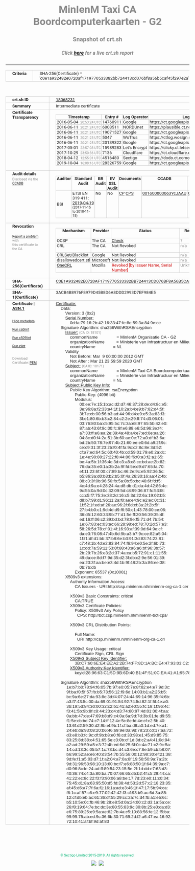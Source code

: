 # MinIenM Taxi CA Boordcomputerkaarten - G2
### Snapshot of crt.sh
##### Click [here](https://crt.sh/?q=C0E1A932482E0720AF1719770533382BB724413CD076BF8A56B5CAF45F297E2A) for a live crt.sh report

---
<!DOCTYPE HTML PUBLIC "-//W3C//DTD HTML 4.0 Transitional//EN">
<HTML>
<HEAD>
  <META http-equiv="Content-Type" content="text/html; charset=UTF-8">
  <TITLE>crt.sh | c0e1a932482e0720af1719770533382bb724413cd076bf8a56b5caf45f297e2a</TITLE>
  <META name="description" content="Free CT Log Certificate Search Tool from Sectigo (formerly Comodo CA)">
  <META name="keywords" content="crt.sh, CT, Certificate Transparency, Certificate Search, SSL Certificate, Sectigo, Comodo CA">
  <LINK href="//fonts.googleapis.com/css?family=Roboto+Mono|Roboto:400,400i,700,700i" rel="stylesheet">
  <STYLE type="text/css">
    a {
      white-space: nowrap;
    }
    body {
      color: #888888;
      font: 12pt Roboto, sans-serif;
      padding-top: 10px;
      text-align: center
    }
    form {
      margin: 0px
    }
    span {
      border-radius: 10px
    }
    span.heading {
      color: #888888;
      font: 12pt Roboto, sans-serif
    }
    span.title {
      background-color: #00B373;
      color: #FFFFFF;
      font: bold 18pt Roboto, sans-serif;
      padding: 0px 5px
    }
    span.text {
      color: #888888;
      font: 10pt Roboto, sans-serif
    }
    span.whiteongrey {
      background-color: #D9D9D6;
      color: #FFFFFF;
      font: bold 18pt Roboto, sans-serif;
      padding: 0px 5px
    }
    table {
      border-collapse: collapse;
      color: #222222;
      font: 10pt Roboto, sans-serif;
      margin-left: auto;
      margin-right: auto
    }
    table.options {
      border: none;
      margin-left: 10px
    }
    td, th {
      border: 1px solid #CCCCCC;
      padding: 0px 2px;
      text-align: left;
      vertical-align: top
    }
    td.outer, th.outer {
      border: 1px solid #CCCCCC;
      padding: 2px 20px;
      text-align: left
    }
    th.heading {
      color: #888888;
      font: bold italic 12pt Roboto, sans-serif;
      padding: 20px 0px 0px;
      text-align: center
    }
    th.options, td.options {
      border: none;
      vertical-align: middle
    }
    td.text {
      font: 10pt "Roboto Mono", sans-serif;
      padding: 2px 20px
    }
    td.heading {
      border: none;
      color: #888888;
      font: 12pt Roboto, sans-serif;
      padding-top: 20px;
      text-align: center
    }
    table.lint td, th {
      text-align: center
    }
    .button {
      background-color: #00B373;
      border-radius: 10px;
      color: #FFFFFF;
      font: bold 13pt Roboto, sans-serif
    }
    .copyright {
      font: 8pt Roboto, sans-serif;
      color: #00B373
    }
    .input {
      border: 1px solid #888888;
      font-weight: bold;
      text-align: center
    }
    .small {
      font: 8pt Roboto, sans-serif;
      color: #888888
    }
    .error {
      background-color: #FFDFDF;
      color: #CC0000;
      font-weight: bold
    }
    .fatal {
      background-color: #0000AA;
      color: #FFFFFF;
      font-weight: bold
    }
    .notice {
      background-color: #FFFFDF;
      color: #606000
    }
    .warning {
      background-color: #FFEFDF;
      color: #DF6000
    }
  </STYLE>
</HEAD>
<BODY>

<TABLE>
  <TR>
    <TH class="outer">Criteria</TH>
    <TD class="outer">SHA-256(Certificate) = 'c0e1a932482e0720af1719770533382bb724413cd076bf8a56b5caf45f297e2a'</TD>
  </TR>
</TABLE>
<BR>
<TABLE>
  <TR>
    <TH class="outer">crt.sh ID</TH>
    <TD class="outer"><A href="?id=18068231">18068231</A></TD>
  </TR>
  <TR>
    <TH class="outer">Summary</TH>
    <TD class="outer">Intermediate certificate</TD>
  </TR>
  <TR>
    <TH class="outer">Certificate<BR>Transparency</TH>
    <TD class="outer">
<TABLE class="options" style="margin-left:0px">
  <TR>
    <TH>Timestamp</TH>
    <TH>Entry #</TH>
    <TH>Log Operator</TH>
    <TH>Log URL</TH>
  </TR>
  <TR>
    <TD>2016-05-04&nbsp; <FONT class="small">20:53:24 UTC</FONT></TD>
    <TD>14760911</TD>
    <TD>Google</TD>
    <TD>https://ct.googleapis.com/rocketeer</TD>
  </TR>
  <TR>
    <TD>2016-06-11&nbsp; <FONT class="small">20:21:24 UTC</FONT></TD>
    <TD>6008511</TD>
    <TD>NORDUnet</TD>
    <TD>https://plausible.ct.nordu.net</TD>
  </TR>
  <TR>
    <TD>2016-06-11&nbsp; <FONT class="small">20:21:24 UTC</FONT></TD>
    <TD>19071527</TD>
    <TD>Google</TD>
    <TD>https://ct.googleapis.com/aviator</TD>
  </TR>
  <TR>
    <TD>2016-06-11&nbsp; <FONT class="small">20:21:25 UTC</FONT></TD>
    <TD>5047</TD>
    <TD>WoTrus</TD>
    <TD>https://ctlog.wosign.com</TD>
  </TR>
  <TR>
    <TD>2016-06-11&nbsp; <FONT class="small">20:21:25 UTC</FONT></TD>
    <TD>20139322</TD>
    <TD>Google</TD>
    <TD>https://ct.googleapis.com/pilot</TD>
  </TR>
  <TR>
    <TD>2017-05-01&nbsp; <FONT class="small">22:57:03 UTC</FONT></TD>
    <TD>15989283</TD>
    <TD>Let's Encrypt</TD>
    <TD>https://clicky.ct.letsencrypt.org</TD>
  </TR>
  <TR>
    <TD>2017-10-29&nbsp; <FONT class="small">23:50:36 UTC</FONT></TD>
    <TD>7136</TD>
    <TD>Cloudflare</TD>
    <TD>https://ct.cloudflare.com/logs/nimbus2020</TD>
  </TR>
  <TR>
    <TD>2018-04-12&nbsp; <FONT class="small">12:55:01 UTC</FONT></TD>
    <TD>4516480</TD>
    <TD>Sectigo</TD>
    <TD>https://dodo.ct.comodo.com</TD>
  </TR>
  <TR>
    <TD>2019-10-04&nbsp; <FONT class="small">16:08:16 UTC</FONT></TD>
    <TD>28326759</TD>
    <TD>Google</TD>
    <TD>https://ct.googleapis.com/logs/argon2020</TD>
  </TR>
</TABLE>
    </TD>
  </TR>
  <TR>
    <TH class="outer">Audit details<BR>
      <DIV class="small" style="padding-top:3px">Disclosed via the
        <A href="//ccadb-public.secure.force.com/mozilla/PublicAllIntermediateCerts" target="_blank">CCADB</A></DIV>
    </TH>
    <TD class="outer">
<TABLE class="options" style="margin-left:0px">
  <TR>
    <TH>Auditor</TH>
    <TH>Standard Audit</TH>
    <TH>BR Audit</TH>
    <TH>EV SSL Audit</TH>
    <TH>Documents</TH>
    <TH>CCADB</TH>
    <TH>Root Owner / Certificate</TH>
  </TR>
  <TR>
    <TD style="vertical-align:middle">BSI</TD>
    <TD>ETSI EN 319 411:
      <A href="https://bugzilla.mozilla.org/attachment.cgi?id=9060524" target="_blank">2019-04-19</A>
      <BR><FONT style="font-size:8pt">(2017-11-15 to 2018-11-15)</FONT></TD>
    <TD>No    <TD>No    <TD>
      <A href="https://www.logius.nl/languages/english/pkioverheid/" target="blank">CP</A>
      <A href="http://bct.csp.minienm.nl/minienm-bct-cps/minienm-bct-cps.pdf" target="blank">CPS</A>
    </TD>
    <TD><A href="//ccadb.force.com/001o000000o3YcJAAU" target="_blank">001o000000o3YcJAAU</A></TD>
    <TD><A href="/?id=1482">Government of The Netherlands, PKIoverheid (Logius)</A></TD>
  </TR>
</TABLE>
    </TD>
  </TR>
  <TR>
    <TH class="outer">Revocation<BR><BR>
      <DIV class="small" style="padding-top:3px"><A href="?id=18068231&opt=problemreporting">Report a problem</A> with<BR>this certificate to the CA</DIV></TH>
    <TD class="outer">
      <TABLE class="options" style="margin-left:0px">
        <TR>
          <TH>Mechanism</TH>
          <TH>Provider</TH>
          <TH>Status</TH>
          <TH>Revocation Date</TH>
          <TH>Last Observed in CRL</TH>
          <TH>Last Checked <SPAN style="color:#CC0000;vertical-align:middle;font-size:70%;font-weight:normal">(Error)</SPAN></TH>
        </TR>
        <TR>
          <TD>OCSP</TD>
          <TD>The CA</TD>
          <TD><A href="?id=18068231&opt=ocsp">Check</A></TD>
          <TD><SPAN style="color:#888888">?</SPAN></TD>
          <TD><SPAN style="color:#888888">n/a</SPAN></TD>
          <TD><SPAN style="color:#888888">?</SPAN></TD>
        </TR>
        <TR>
          <TD>CRL</TD>
          <TD>The CA</TD>
          <TD>Not Revoked</TD><TD><SPAN style="color:#888888">n/a</SPAN></TD><TD><SPAN style="color:#888888">n/a</SPAN></TD><TD>2019-12-04&nbsp; <FONT class="small">16:44:22 UTC</FONT></TD>
        </TR>
        <TR>
          <TD>CRLSet/Blacklist</TD>
          <TD>Google</TD>
          <TD>Not Revoked</TD>
          <TD><SPAN style="color:#888888">n/a</SPAN></TD>
          <TD><SPAN style="color:#888888">n/a</SPAN></TD>
          <TD><SPAN style="color:#888888">n/a</SPAN></TD>
        </TR>
        <TR>
          <TD>disallowedcert.stl</TD>
          <TD>Microsoft</TD>
          <TD>Not Revoked</TD>
          <TD><SPAN style="color:#888888">n/a</SPAN></TD>
          <TD><SPAN style="color:#888888">n/a</SPAN></TD>
          <TD><SPAN style="color:#888888">n/a</SPAN></TD>
        </TR>
        <TR>
          <TD><A href="/mozilla-onecrl" target="_blank">OneCRL</A></TD>
          <TD>Mozilla</TD>
          <TD><SPAN style="color:#CC0000">Revoked [by Issuer Name, Serial Number]</SPAN></TD><TD><SPAN style="color:#888888">Unknown</SPAN></TD>
          <TD><SPAN style="color:#888888">n/a</SPAN></TD>
          <TD><SPAN style="color:#888888">n/a</SPAN></TD>
        </TR>
      </TABLE>
    </TD>
  </TR>
  <TR>
    <TH class="outer">SHA-256(Certificate)</TH>
    <TD class="outer"><A href="//censys.io/certificates/c0e1a932482e0720af1719770533382bb724413cd076bf8a56b5caf45f297e2a">C0E1A932482E0720AF1719770533382BB724413CD076BF8A56B5CAF45F297E2A</A></TD>
  </TR>
  <TR>
    <TH class="outer">SHA-1(Certificate)</TH>
    <TD class="outer">3ACB4B8976F8979D45B8D6A8DDD2993D7EF984E5</TD>
  </TR>
  <TR>
    <TH class="outer">Certificate | <A href="?asn1=18068231">ASN.1</A>
      <SPAN class="small"><BR>
      <BR><BR><A href="?id=18068231&opt=nometadata">Hide metadata</A>
      <BR><BR><A href="?id=18068231&opt=cablint">Run cablint</A>
      <BR><BR><A href="?id=18068231&opt=x509lint">Run x509lint</A>
      <BR><BR><A href="?id=18068231&opt=zlint">Run zlint</A>
      <BR><BR><BR>Download Certificate: <A href="?d=18068231">PEM</A>
      </SPAN>
    </TH>
    <TD class="text"><A href="?d=18068231">Certificate:</A><BR>&nbsp;&nbsp;&nbsp;&nbsp;Data:<BR>&nbsp;&nbsp;&nbsp;&nbsp;&nbsp;&nbsp;&nbsp;&nbsp;Version:&nbsp;3&nbsp;(0x2)<BR>&nbsp;&nbsp;&nbsp;&nbsp;&nbsp;&nbsp;&nbsp;&nbsp;<A href="?serial=0dfa79162b42163347fe8e593a849ece">Serial&nbsp;Number:</A><BR>&nbsp;&nbsp;&nbsp;&nbsp;&nbsp;&nbsp;&nbsp;&nbsp;&nbsp;&nbsp;&nbsp;&nbsp;0d:fa:79:16:2b:42:16:33:47:fe:8e:59:3a:84:9e:ce<BR>&nbsp;&nbsp;&nbsp;&nbsp;Signature&nbsp;Algorithm:&nbsp;sha256WithRSAEncryption<BR>&nbsp;&nbsp;&nbsp;&nbsp;&nbsp;&nbsp;&nbsp;&nbsp;<A href="?caid=18101">Issuer:</A> <SPAN class="small">(CA ID: 18101)</SPAN><BR>&nbsp;&nbsp;&nbsp;&nbsp;&nbsp;&nbsp;&nbsp;&nbsp;&nbsp;&nbsp;&nbsp;&nbsp;commonName&nbsp;&nbsp;&nbsp;&nbsp;&nbsp;&nbsp;&nbsp;&nbsp;&nbsp;&nbsp;&nbsp;&nbsp;&nbsp;&nbsp;&nbsp;&nbsp;=&nbsp;MinIenM&nbsp;Organisatie&nbsp;CA&nbsp;-&nbsp;G2<BR>&nbsp;&nbsp;&nbsp;&nbsp;&nbsp;&nbsp;&nbsp;&nbsp;&nbsp;&nbsp;&nbsp;&nbsp;organizationName&nbsp;&nbsp;&nbsp;&nbsp;&nbsp;&nbsp;&nbsp;&nbsp;&nbsp;&nbsp;=&nbsp;Ministerie&nbsp;van&nbsp;Infrastructuur&nbsp;en&nbsp;Milieu<BR>&nbsp;&nbsp;&nbsp;&nbsp;&nbsp;&nbsp;&nbsp;&nbsp;&nbsp;&nbsp;&nbsp;&nbsp;countryName&nbsp;&nbsp;&nbsp;&nbsp;&nbsp;&nbsp;&nbsp;&nbsp;&nbsp;&nbsp;&nbsp;&nbsp;&nbsp;&nbsp;&nbsp;=&nbsp;NL<BR>&nbsp;&nbsp;&nbsp;&nbsp;&nbsp;&nbsp;&nbsp;&nbsp;Validity<BR>&nbsp;&nbsp;&nbsp;&nbsp;&nbsp;&nbsp;&nbsp;&nbsp;&nbsp;&nbsp;&nbsp;&nbsp;Not&nbsp;Before:&nbsp;Mar&nbsp;&nbsp;9&nbsp;00:00:00&nbsp;2012&nbsp;GMT<BR>&nbsp;&nbsp;&nbsp;&nbsp;&nbsp;&nbsp;&nbsp;&nbsp;&nbsp;&nbsp;&nbsp;&nbsp;Not&nbsp;After&nbsp;:&nbsp;Mar&nbsp;21&nbsp;23:59:59&nbsp;2020&nbsp;GMT<BR>&nbsp;&nbsp;&nbsp;&nbsp;&nbsp;&nbsp;&nbsp;&nbsp;<A href="?caid=18171">Subject:</A> <SPAN class="small">(CA ID: 18171)</SPAN><BR>&nbsp;&nbsp;&nbsp;&nbsp;&nbsp;&nbsp;&nbsp;&nbsp;&nbsp;&nbsp;&nbsp;&nbsp;commonName&nbsp;&nbsp;&nbsp;&nbsp;&nbsp;&nbsp;&nbsp;&nbsp;&nbsp;&nbsp;&nbsp;&nbsp;&nbsp;&nbsp;&nbsp;&nbsp;=&nbsp;MinIenM&nbsp;Taxi&nbsp;CA&nbsp;Boordcomputerkaarten&nbsp;-&nbsp;G2<BR>&nbsp;&nbsp;&nbsp;&nbsp;&nbsp;&nbsp;&nbsp;&nbsp;&nbsp;&nbsp;&nbsp;&nbsp;organizationName&nbsp;&nbsp;&nbsp;&nbsp;&nbsp;&nbsp;&nbsp;&nbsp;&nbsp;&nbsp;=&nbsp;Ministerie&nbsp;van&nbsp;Infrastructuur&nbsp;en&nbsp;Milieu<BR>&nbsp;&nbsp;&nbsp;&nbsp;&nbsp;&nbsp;&nbsp;&nbsp;&nbsp;&nbsp;&nbsp;&nbsp;countryName&nbsp;&nbsp;&nbsp;&nbsp;&nbsp;&nbsp;&nbsp;&nbsp;&nbsp;&nbsp;&nbsp;&nbsp;&nbsp;&nbsp;&nbsp;=&nbsp;NL<BR>&nbsp;&nbsp;&nbsp;&nbsp;&nbsp;&nbsp;&nbsp;&nbsp;<A href="?spkisha256=f020ea352615b3e7ecc173b2807ce5d170bd8699835c958a922ac1ac4917851c">Subject&nbsp;Public&nbsp;Key&nbsp;Info:</A><BR>&nbsp;&nbsp;&nbsp;&nbsp;&nbsp;&nbsp;&nbsp;&nbsp;&nbsp;&nbsp;&nbsp;&nbsp;Public&nbsp;Key&nbsp;Algorithm:&nbsp;rsaEncryption<BR>&nbsp;&nbsp;&nbsp;&nbsp;&nbsp;&nbsp;&nbsp;&nbsp;&nbsp;&nbsp;&nbsp;&nbsp;&nbsp;&nbsp;&nbsp;&nbsp;Public-Key:&nbsp;(4096&nbsp;bit)<BR>&nbsp;&nbsp;&nbsp;&nbsp;&nbsp;&nbsp;&nbsp;&nbsp;&nbsp;&nbsp;&nbsp;&nbsp;&nbsp;&nbsp;&nbsp;&nbsp;Modulus:<BR>&nbsp;&nbsp;&nbsp;&nbsp;&nbsp;&nbsp;&nbsp;&nbsp;&nbsp;&nbsp;&nbsp;&nbsp;&nbsp;&nbsp;&nbsp;&nbsp;&nbsp;&nbsp;&nbsp;&nbsp;00:ee:7e:15:1b:ac:d2:d7:46:37:28:de:d4:8c:e5:<BR>&nbsp;&nbsp;&nbsp;&nbsp;&nbsp;&nbsp;&nbsp;&nbsp;&nbsp;&nbsp;&nbsp;&nbsp;&nbsp;&nbsp;&nbsp;&nbsp;&nbsp;&nbsp;&nbsp;&nbsp;3e:96:8a:f2:33:a4:1f:10:2a:b4:e9:b7:82:d4:5f:<BR>&nbsp;&nbsp;&nbsp;&nbsp;&nbsp;&nbsp;&nbsp;&nbsp;&nbsp;&nbsp;&nbsp;&nbsp;&nbsp;&nbsp;&nbsp;&nbsp;&nbsp;&nbsp;&nbsp;&nbsp;3f:7e:cb:00:56:b3:ad:44:96:d4:e9:e5:3a:83:f3:<BR>&nbsp;&nbsp;&nbsp;&nbsp;&nbsp;&nbsp;&nbsp;&nbsp;&nbsp;&nbsp;&nbsp;&nbsp;&nbsp;&nbsp;&nbsp;&nbsp;&nbsp;&nbsp;&nbsp;&nbsp;3f:e1:80:6b:b3:c2:84:c2:2e:29:ff:74:d3:06:01:<BR>&nbsp;&nbsp;&nbsp;&nbsp;&nbsp;&nbsp;&nbsp;&nbsp;&nbsp;&nbsp;&nbsp;&nbsp;&nbsp;&nbsp;&nbsp;&nbsp;&nbsp;&nbsp;&nbsp;&nbsp;03:76:80:ba:c5:95:5c:7c:3a:e8:97:65:5b:42:e0:<BR>&nbsp;&nbsp;&nbsp;&nbsp;&nbsp;&nbsp;&nbsp;&nbsp;&nbsp;&nbsp;&nbsp;&nbsp;&nbsp;&nbsp;&nbsp;&nbsp;&nbsp;&nbsp;&nbsp;&nbsp;87:ab:43:6f:9c:00:fc:8f:e6:88:e6:5d:96:3e:f4:<BR>&nbsp;&nbsp;&nbsp;&nbsp;&nbsp;&nbsp;&nbsp;&nbsp;&nbsp;&nbsp;&nbsp;&nbsp;&nbsp;&nbsp;&nbsp;&nbsp;&nbsp;&nbsp;&nbsp;&nbsp;a7:33:ff:e6:ea:2e:39:4a:48:a4:e7:ed:8e:aa:26:<BR>&nbsp;&nbsp;&nbsp;&nbsp;&nbsp;&nbsp;&nbsp;&nbsp;&nbsp;&nbsp;&nbsp;&nbsp;&nbsp;&nbsp;&nbsp;&nbsp;&nbsp;&nbsp;&nbsp;&nbsp;04:8c:d0:f4:2a:51:3b:60:ae:0e:72:a0:df:b3:6a:<BR>&nbsp;&nbsp;&nbsp;&nbsp;&nbsp;&nbsp;&nbsp;&nbsp;&nbsp;&nbsp;&nbsp;&nbsp;&nbsp;&nbsp;&nbsp;&nbsp;&nbsp;&nbsp;&nbsp;&nbsp;bd:2b:50:78:7e:97:4b:21:60:ee:e0:6d:a9:2f:9c:<BR>&nbsp;&nbsp;&nbsp;&nbsp;&nbsp;&nbsp;&nbsp;&nbsp;&nbsp;&nbsp;&nbsp;&nbsp;&nbsp;&nbsp;&nbsp;&nbsp;&nbsp;&nbsp;&nbsp;&nbsp;ce:c9:31:3f:23:2b:f0:4f:fa:9c:c2:8c:8e:3d:52:<BR>&nbsp;&nbsp;&nbsp;&nbsp;&nbsp;&nbsp;&nbsp;&nbsp;&nbsp;&nbsp;&nbsp;&nbsp;&nbsp;&nbsp;&nbsp;&nbsp;&nbsp;&nbsp;&nbsp;&nbsp;cf:a7:ed:64:5c:60:40:4b:cd:59:01:79:e0:2a:dc:<BR>&nbsp;&nbsp;&nbsp;&nbsp;&nbsp;&nbsp;&nbsp;&nbsp;&nbsp;&nbsp;&nbsp;&nbsp;&nbsp;&nbsp;&nbsp;&nbsp;&nbsp;&nbsp;&nbsp;&nbsp;1e:4e:98:88:27:22:f8:44:86:f6:f0:a3:f2:a1:65:<BR>&nbsp;&nbsp;&nbsp;&nbsp;&nbsp;&nbsp;&nbsp;&nbsp;&nbsp;&nbsp;&nbsp;&nbsp;&nbsp;&nbsp;&nbsp;&nbsp;&nbsp;&nbsp;&nbsp;&nbsp;be:4a:5b:1f:36:4c:3d:c3:a8:c8:cc:bd:ae:2b:82:<BR>&nbsp;&nbsp;&nbsp;&nbsp;&nbsp;&nbsp;&nbsp;&nbsp;&nbsp;&nbsp;&nbsp;&nbsp;&nbsp;&nbsp;&nbsp;&nbsp;&nbsp;&nbsp;&nbsp;&nbsp;76:da:35:e0:1a:3b:2a:9f:fd:5e:d9:d7:65:fa:70:<BR>&nbsp;&nbsp;&nbsp;&nbsp;&nbsp;&nbsp;&nbsp;&nbsp;&nbsp;&nbsp;&nbsp;&nbsp;&nbsp;&nbsp;&nbsp;&nbsp;&nbsp;&nbsp;&nbsp;&nbsp;ef:11:23:6f:00:c7:89:bc:46:2e:9c:e5:92:36:5c:<BR>&nbsp;&nbsp;&nbsp;&nbsp;&nbsp;&nbsp;&nbsp;&nbsp;&nbsp;&nbsp;&nbsp;&nbsp;&nbsp;&nbsp;&nbsp;&nbsp;&nbsp;&nbsp;&nbsp;&nbsp;b5:86:3a:d0:b3:b2:b5:0f:4a:26:30:16:aa:42:4b:<BR>&nbsp;&nbsp;&nbsp;&nbsp;&nbsp;&nbsp;&nbsp;&nbsp;&nbsp;&nbsp;&nbsp;&nbsp;&nbsp;&nbsp;&nbsp;&nbsp;&nbsp;&nbsp;&nbsp;&nbsp;88:c3:3f:0b:96:50:fb:5a:0b:5b:bc:48:6f:fd:f5:<BR>&nbsp;&nbsp;&nbsp;&nbsp;&nbsp;&nbsp;&nbsp;&nbsp;&nbsp;&nbsp;&nbsp;&nbsp;&nbsp;&nbsp;&nbsp;&nbsp;&nbsp;&nbsp;&nbsp;&nbsp;4c:4d:9a:e4:28:24:4a:d8:db:d1:da:4d:42:86:4c:<BR>&nbsp;&nbsp;&nbsp;&nbsp;&nbsp;&nbsp;&nbsp;&nbsp;&nbsp;&nbsp;&nbsp;&nbsp;&nbsp;&nbsp;&nbsp;&nbsp;&nbsp;&nbsp;&nbsp;&nbsp;9c:55:0a:9d:0c:32:09:5d:c8:99:36:87:fc:53:f8:<BR>&nbsp;&nbsp;&nbsp;&nbsp;&nbsp;&nbsp;&nbsp;&nbsp;&nbsp;&nbsp;&nbsp;&nbsp;&nbsp;&nbsp;&nbsp;&nbsp;&nbsp;&nbsp;&nbsp;&nbsp;cc:c5:f7:75:3e:33:2d:16:c5:3d:22:6a:19:02:b5:<BR>&nbsp;&nbsp;&nbsp;&nbsp;&nbsp;&nbsp;&nbsp;&nbsp;&nbsp;&nbsp;&nbsp;&nbsp;&nbsp;&nbsp;&nbsp;&nbsp;&nbsp;&nbsp;&nbsp;&nbsp;d8:b7:99:d1:96:11:2a:f0:ae:e4:9c:e2:ec:0c:31:<BR>&nbsp;&nbsp;&nbsp;&nbsp;&nbsp;&nbsp;&nbsp;&nbsp;&nbsp;&nbsp;&nbsp;&nbsp;&nbsp;&nbsp;&nbsp;&nbsp;&nbsp;&nbsp;&nbsp;&nbsp;1f:52:1f:ed:af:26:ae:96:2f:6d:cf:3a:2f:2b:5f:<BR>&nbsp;&nbsp;&nbsp;&nbsp;&nbsp;&nbsp;&nbsp;&nbsp;&nbsp;&nbsp;&nbsp;&nbsp;&nbsp;&nbsp;&nbsp;&nbsp;&nbsp;&nbsp;&nbsp;&nbsp;27:b4:b0:c1:9d:4d:d9:f6:50:c1:43:78:00:ce:06:<BR>&nbsp;&nbsp;&nbsp;&nbsp;&nbsp;&nbsp;&nbsp;&nbsp;&nbsp;&nbsp;&nbsp;&nbsp;&nbsp;&nbsp;&nbsp;&nbsp;&nbsp;&nbsp;&nbsp;&nbsp;36:d5:12:60:33:9b:77:d1:5e:ff:20:56:39:35:4f:<BR>&nbsp;&nbsp;&nbsp;&nbsp;&nbsp;&nbsp;&nbsp;&nbsp;&nbsp;&nbsp;&nbsp;&nbsp;&nbsp;&nbsp;&nbsp;&nbsp;&nbsp;&nbsp;&nbsp;&nbsp;ed:16:ff:06:c2:39:bd:bd:78:9e:f5:71:d4:7b:54:<BR>&nbsp;&nbsp;&nbsp;&nbsp;&nbsp;&nbsp;&nbsp;&nbsp;&nbsp;&nbsp;&nbsp;&nbsp;&nbsp;&nbsp;&nbsp;&nbsp;&nbsp;&nbsp;&nbsp;&nbsp;1e:67:83:ec:03:ac:66:28:98:ed:78:70:2d:57:e3:<BR>&nbsp;&nbsp;&nbsp;&nbsp;&nbsp;&nbsp;&nbsp;&nbsp;&nbsp;&nbsp;&nbsp;&nbsp;&nbsp;&nbsp;&nbsp;&nbsp;&nbsp;&nbsp;&nbsp;&nbsp;58:26:5d:78:cf:01:4f:16:93:af:39:0d:64:9e:cf:<BR>&nbsp;&nbsp;&nbsp;&nbsp;&nbsp;&nbsp;&nbsp;&nbsp;&nbsp;&nbsp;&nbsp;&nbsp;&nbsp;&nbsp;&nbsp;&nbsp;&nbsp;&nbsp;&nbsp;&nbsp;da:e3:76:08:47:4b:6d:9b:a3:b7:9c:ce:82:a5:04:<BR>&nbsp;&nbsp;&nbsp;&nbsp;&nbsp;&nbsp;&nbsp;&nbsp;&nbsp;&nbsp;&nbsp;&nbsp;&nbsp;&nbsp;&nbsp;&nbsp;&nbsp;&nbsp;&nbsp;&nbsp;1f:f1:df:d1:bb:37:b8:6e:b3:91:3d:83:74:23:81:<BR>&nbsp;&nbsp;&nbsp;&nbsp;&nbsp;&nbsp;&nbsp;&nbsp;&nbsp;&nbsp;&nbsp;&nbsp;&nbsp;&nbsp;&nbsp;&nbsp;&nbsp;&nbsp;&nbsp;&nbsp;c7:48:1b:4d:e2:83:84:74:f6:94:e0:5e:2f:6b:73:<BR>&nbsp;&nbsp;&nbsp;&nbsp;&nbsp;&nbsp;&nbsp;&nbsp;&nbsp;&nbsp;&nbsp;&nbsp;&nbsp;&nbsp;&nbsp;&nbsp;&nbsp;&nbsp;&nbsp;&nbsp;1c:dd:7a:59:11:53:0f:88:43:a6:a6:bf:96:3b:57:<BR>&nbsp;&nbsp;&nbsp;&nbsp;&nbsp;&nbsp;&nbsp;&nbsp;&nbsp;&nbsp;&nbsp;&nbsp;&nbsp;&nbsp;&nbsp;&nbsp;&nbsp;&nbsp;&nbsp;&nbsp;2b:29:7b:26:e3:2d:37:4a:ca:b5:72:91:c1:11:55:<BR>&nbsp;&nbsp;&nbsp;&nbsp;&nbsp;&nbsp;&nbsp;&nbsp;&nbsp;&nbsp;&nbsp;&nbsp;&nbsp;&nbsp;&nbsp;&nbsp;&nbsp;&nbsp;&nbsp;&nbsp;49:da:ce:8d:f7:9d:35:d2:3f:db:c2:9e:56:01:39:<BR>&nbsp;&nbsp;&nbsp;&nbsp;&nbsp;&nbsp;&nbsp;&nbsp;&nbsp;&nbsp;&nbsp;&nbsp;&nbsp;&nbsp;&nbsp;&nbsp;&nbsp;&nbsp;&nbsp;&nbsp;ea:23:3f:aa:be:e3:4d:1b:9f:48:2b:3a:86:ee:38:<BR>&nbsp;&nbsp;&nbsp;&nbsp;&nbsp;&nbsp;&nbsp;&nbsp;&nbsp;&nbsp;&nbsp;&nbsp;&nbsp;&nbsp;&nbsp;&nbsp;&nbsp;&nbsp;&nbsp;&nbsp;0b:7b:db<BR>&nbsp;&nbsp;&nbsp;&nbsp;&nbsp;&nbsp;&nbsp;&nbsp;&nbsp;&nbsp;&nbsp;&nbsp;&nbsp;&nbsp;&nbsp;&nbsp;Exponent:&nbsp;65537&nbsp;(0x10001)<BR>&nbsp;&nbsp;&nbsp;&nbsp;&nbsp;&nbsp;&nbsp;&nbsp;X509v3&nbsp;extensions:<BR>&nbsp;&nbsp;&nbsp;&nbsp;&nbsp;&nbsp;&nbsp;&nbsp;&nbsp;&nbsp;&nbsp;&nbsp;Authority&nbsp;Information&nbsp;Access:&nbsp;<BR>&nbsp;&nbsp;&nbsp;&nbsp;&nbsp;&nbsp;&nbsp;&nbsp;&nbsp;&nbsp;&nbsp;&nbsp;&nbsp;&nbsp;&nbsp;&nbsp;CA&nbsp;Issuers&nbsp;-&nbsp;URI:http://csp.minienm.nl/minienm-org-ca-1.cer<BR><BR>&nbsp;&nbsp;&nbsp;&nbsp;&nbsp;&nbsp;&nbsp;&nbsp;&nbsp;&nbsp;&nbsp;&nbsp;X509v3&nbsp;Basic&nbsp;Constraints:&nbsp;critical<BR>&nbsp;&nbsp;&nbsp;&nbsp;&nbsp;&nbsp;&nbsp;&nbsp;&nbsp;&nbsp;&nbsp;&nbsp;&nbsp;&nbsp;&nbsp;&nbsp;CA:TRUE<BR>&nbsp;&nbsp;&nbsp;&nbsp;&nbsp;&nbsp;&nbsp;&nbsp;&nbsp;&nbsp;&nbsp;&nbsp;X509v3&nbsp;Certificate&nbsp;Policies:&nbsp;<BR>&nbsp;&nbsp;&nbsp;&nbsp;&nbsp;&nbsp;&nbsp;&nbsp;&nbsp;&nbsp;&nbsp;&nbsp;&nbsp;&nbsp;&nbsp;&nbsp;Policy:&nbsp;X509v3&nbsp;Any&nbsp;Policy<BR>&nbsp;&nbsp;&nbsp;&nbsp;&nbsp;&nbsp;&nbsp;&nbsp;&nbsp;&nbsp;&nbsp;&nbsp;&nbsp;&nbsp;&nbsp;&nbsp;&nbsp;&nbsp;CPS:&nbsp;http://bct.csp.minienm.nl/minienm-bct-cps/<BR><BR>&nbsp;&nbsp;&nbsp;&nbsp;&nbsp;&nbsp;&nbsp;&nbsp;&nbsp;&nbsp;&nbsp;&nbsp;X509v3&nbsp;CRL&nbsp;Distribution&nbsp;Points:&nbsp;<BR><BR>&nbsp;&nbsp;&nbsp;&nbsp;&nbsp;&nbsp;&nbsp;&nbsp;&nbsp;&nbsp;&nbsp;&nbsp;&nbsp;&nbsp;&nbsp;&nbsp;Full&nbsp;Name:<BR>&nbsp;&nbsp;&nbsp;&nbsp;&nbsp;&nbsp;&nbsp;&nbsp;&nbsp;&nbsp;&nbsp;&nbsp;&nbsp;&nbsp;&nbsp;&nbsp;&nbsp;&nbsp;URI:http://csp.minienm.nl/minienm-org-ca-1.crl<BR><BR>&nbsp;&nbsp;&nbsp;&nbsp;&nbsp;&nbsp;&nbsp;&nbsp;&nbsp;&nbsp;&nbsp;&nbsp;X509v3&nbsp;Key&nbsp;Usage:&nbsp;critical<BR>&nbsp;&nbsp;&nbsp;&nbsp;&nbsp;&nbsp;&nbsp;&nbsp;&nbsp;&nbsp;&nbsp;&nbsp;&nbsp;&nbsp;&nbsp;&nbsp;Certificate&nbsp;Sign,&nbsp;CRL&nbsp;Sign<BR>&nbsp;&nbsp;&nbsp;&nbsp;&nbsp;&nbsp;&nbsp;&nbsp;&nbsp;&nbsp;&nbsp;&nbsp;<A href="?ski=3bc7606ee4eea22b74ff8d1abce4479303c29e9d">X509v3&nbsp;Subject&nbsp;Key&nbsp;Identifier:</A><BR>&nbsp;&nbsp;&nbsp;&nbsp;&nbsp;&nbsp;&nbsp;&nbsp;&nbsp;&nbsp;&nbsp;&nbsp;&nbsp;&nbsp;&nbsp;&nbsp;3B:C7:60:6E:E4:EE:A2:2B:74:FF:8D:1A:BC:E4:47:93:03:C2:9E:9D<BR>&nbsp;&nbsp;&nbsp;&nbsp;&nbsp;&nbsp;&nbsp;&nbsp;&nbsp;&nbsp;&nbsp;&nbsp;<A href="?ski=289663c15d9b6d40b14f510cea41a1957894463a">X509v3&nbsp;Authority&nbsp;Key&nbsp;Identifier:</A><BR>&nbsp;&nbsp;&nbsp;&nbsp;&nbsp;&nbsp;&nbsp;&nbsp;&nbsp;&nbsp;&nbsp;&nbsp;&nbsp;&nbsp;&nbsp;&nbsp;keyid:28:96:63:C1:5D:9B:6D:40:B1:4F:51:0C:EA:41:A1:95:78:94:46:3A<BR><BR>&nbsp;&nbsp;&nbsp;&nbsp;Signature&nbsp;Algorithm:&nbsp;sha256WithRSAEncryption<BR>&nbsp;&nbsp;&nbsp;&nbsp;&nbsp;&nbsp;&nbsp;&nbsp;&nbsp;1e:b7:b0:78:94:f6:05:7b:97:e0:05:7e:8f:82:e4:e7:9d:3c:<BR>&nbsp;&nbsp;&nbsp;&nbsp;&nbsp;&nbsp;&nbsp;&nbsp;&nbsp;9f:ba:f0:5f:57:fb:b5:73:56:12:f9:6d:14:03:b1:a2:25:b5:<BR>&nbsp;&nbsp;&nbsp;&nbsp;&nbsp;&nbsp;&nbsp;&nbsp;&nbsp;bc:9a:6e:27:da:93:8c:3d:f4:07:24:44:69:14:96:35:f4:6b:<BR>&nbsp;&nbsp;&nbsp;&nbsp;&nbsp;&nbsp;&nbsp;&nbsp;&nbsp;a3:f7:43:5c:00:da:69:01:91:54:92:74:5d:82:1f:5f:4e:a0:<BR>&nbsp;&nbsp;&nbsp;&nbsp;&nbsp;&nbsp;&nbsp;&nbsp;&nbsp;3b:19:5d:84:3d:00:32:c2:b1:41:a2:e0:55:fc:18:1f:96:4c:<BR>&nbsp;&nbsp;&nbsp;&nbsp;&nbsp;&nbsp;&nbsp;&nbsp;&nbsp;f3:41:5b:9b:8f:c8:44:23:d4:d3:74:60:97:4d:01:00:4f:aa:<BR>&nbsp;&nbsp;&nbsp;&nbsp;&nbsp;&nbsp;&nbsp;&nbsp;&nbsp;0a:bb:47:de:47:69:b8:d9:c4:0a:6a:9d:7d:3b:01:fe:d9:55:<BR>&nbsp;&nbsp;&nbsp;&nbsp;&nbsp;&nbsp;&nbsp;&nbsp;&nbsp;f1:5e:cb:bd:74:c7:14:ff:12:4c:5c:8e:fd:4e:cf:c2:5b:40:<BR>&nbsp;&nbsp;&nbsp;&nbsp;&nbsp;&nbsp;&nbsp;&nbsp;&nbsp;13:6f:d2:59:30:d2:9b:ef:9b:1f:cf:ba:d8:a0:1d:ed:7e:a1:<BR>&nbsp;&nbsp;&nbsp;&nbsp;&nbsp;&nbsp;&nbsp;&nbsp;&nbsp;24:eb:da:93:08:20:b6:46:69:9e:0a:9d:78:23:cd:17:aa:72:<BR>&nbsp;&nbsp;&nbsp;&nbsp;&nbsp;&nbsp;&nbsp;&nbsp;&nbsp;d3:e8:b3:fc:9c:df:9b:b8:e0:f6:cd:33:98:e1:45:d9:85:75:<BR>&nbsp;&nbsp;&nbsp;&nbsp;&nbsp;&nbsp;&nbsp;&nbsp;&nbsp;83:25:8d:38:c4:51:65:5e:c3:0b:cf:1d:3d:c2:a4:41:0d:94:<BR>&nbsp;&nbsp;&nbsp;&nbsp;&nbsp;&nbsp;&nbsp;&nbsp;&nbsp;a2:ad:29:59:a5:e3:72:4b:ed:6d:25:6f:0c:4a:71:c2:9c:5a:<BR>&nbsp;&nbsp;&nbsp;&nbsp;&nbsp;&nbsp;&nbsp;&nbsp;&nbsp;14:cd:13:3c:05:b7:1c:73:bc:d4:c3:6e:c7:6e:b9:cb:b8:07:<BR>&nbsp;&nbsp;&nbsp;&nbsp;&nbsp;&nbsp;&nbsp;&nbsp;&nbsp;b6:99:52:ae:e6:40:d3:54:7b:55:58:00:12:98:30:ef:21:38:<BR>&nbsp;&nbsp;&nbsp;&nbsp;&nbsp;&nbsp;&nbsp;&nbsp;&nbsp;9d:fe:f1:a5:03:d7:1f:a2:04:a7:0a:8f:19:50:50:9a:7a:2b:<BR>&nbsp;&nbsp;&nbsp;&nbsp;&nbsp;&nbsp;&nbsp;&nbsp;&nbsp;9d:31:96:53:98:10:13:60:bc:f7:e6:88:50:1f:64:39:9a:c7:<BR>&nbsp;&nbsp;&nbsp;&nbsp;&nbsp;&nbsp;&nbsp;&nbsp;&nbsp;d0:96:8c:fe:24:ad:ff:89:54:23:15:5e:2f:1d:dd:e7:63:d3:<BR>&nbsp;&nbsp;&nbsp;&nbsp;&nbsp;&nbsp;&nbsp;&nbsp;&nbsp;40:36:74:c4:3a:80:ba:70:07:66:65:d5:b2:4f:c5:29:44:ca:<BR>&nbsp;&nbsp;&nbsp;&nbsp;&nbsp;&nbsp;&nbsp;&nbsp;&nbsp;41:22:ec:8c:22:f3:f3:90:06:a8:be:17:7d:23:e0:11:c0:34:<BR>&nbsp;&nbsp;&nbsp;&nbsp;&nbsp;&nbsp;&nbsp;&nbsp;&nbsp;75:45:d1:8a:63:95:50:d5:fd:38:4d:53:2d:57:c2:18:23:35:<BR>&nbsp;&nbsp;&nbsp;&nbsp;&nbsp;&nbsp;&nbsp;&nbsp;&nbsp;af:45:d6:a7:7f:6a:f1:16:1a:ad:e3:46:1f:47:17:5b:94:ca:<BR>&nbsp;&nbsp;&nbsp;&nbsp;&nbsp;&nbsp;&nbsp;&nbsp;&nbsp;f6:1c:af:57:c6:e9:77:02:42:42:f3:cf:93:b9:ac:6d:3a:85:<BR>&nbsp;&nbsp;&nbsp;&nbsp;&nbsp;&nbsp;&nbsp;&nbsp;&nbsp;12:cf:db:eb:ac:61:36:df:55:29:cc:2a:7c:d4:fb:a1:eb:6c:<BR>&nbsp;&nbsp;&nbsp;&nbsp;&nbsp;&nbsp;&nbsp;&nbsp;&nbsp;b5:10:5e:0c:fb:46:9b:28:e8:5d:0a:24:00:c2:d3:1a:5a:ce:<BR>&nbsp;&nbsp;&nbsp;&nbsp;&nbsp;&nbsp;&nbsp;&nbsp;&nbsp;26:f0:19:64:7e:bc:dc:3e:80:55:83:9c:30:8b:25:e0:da:d3:<BR>&nbsp;&nbsp;&nbsp;&nbsp;&nbsp;&nbsp;&nbsp;&nbsp;&nbsp;e6:75:89:25:e9:5a:ae:82:7b:4a:c5:10:88:56:fe:12:f5:ba:<BR>&nbsp;&nbsp;&nbsp;&nbsp;&nbsp;&nbsp;&nbsp;&nbsp;&nbsp;99:99:75:ab:ed:9c:36:6b:30:71:69:2d:f2:a6:47:ea:16:92:<BR>&nbsp;&nbsp;&nbsp;&nbsp;&nbsp;&nbsp;&nbsp;&nbsp;&nbsp;72:10:41:af:bf:9d:af:83<BR>    </TD>
  </TR>
</TABLE>

  <BR><BR><BR>

  <P class="copyright">&copy; Sectigo Limited 2015-2019. All rights reserved.</P>
  <DIV>
    <A href="https://sectigo.com/"><IMG src="/sectigo_s.png"></A>
    &nbsp;<A href="https://github.com/crtsh"><IMG src="/GitHub-Mark-32px.png"></A>
  </DIV>
</BODY>
</HTML>
